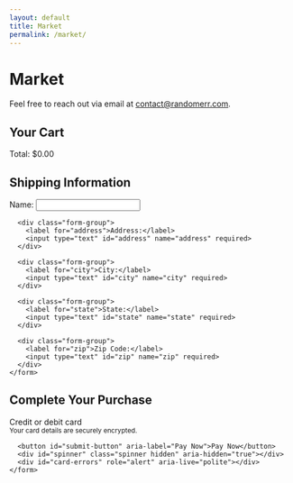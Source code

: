 ```yaml
---
layout: default
title: Market
permalink: /market/
---
```


# Market

Feel free to reach out via email at [contact@randomerr.com](mailto:contact@randomerr.com).

<title>Secure Checkout</title>
<link rel="stylesheet" href="{{ site.baseurl }}/assets/css/checkout.css">
<main class="checkout-container">
  <section id="cart-summary">
    <h2>Your Cart</h2>
    <div id="cart-items">
      <!-- Cart items will be dynamically populated here -->
    </div>
    <div class="checkout-summary">
      <div id="cart-total">Total: $0.00</div>
    </div>
  </section>

  <section id="shipping-info">
    <h2>Shipping Information</h2>
    <form id="shipping-form">
      <div class="form-group">
        <label for="name">Name:</label>
        <input type="text" id="name" name="name" required>
      </div>

      <div class="form-group">
        <label for="address">Address:</label>
        <input type="text" id="address" name="address" required>
      </div>

      <div class="form-group">
        <label for="city">City:</label>
        <input type="text" id="city" name="city" required>
      </div>

      <div class="form-group">
        <label for="state">State:</label>
        <input type="text" id="state" name="state" required>
      </div>

      <div class="form-group">
        <label for="zip">Zip Code:</label>
        <input type="text" id="zip" name="zip" required>
      </div>
    </form>
  </section>

  <section class="payment-container">
    <h2>Complete Your Purchase</h2>
    <form id="payment-form" aria-label="Payment Form">
      <label for="card-element" class="form-label">Credit or debit card</label>
      <div id="card-element" class="card-input"></div>
      <small id="card-help" class="form-text">Your card details are securely encrypted.</small>

      <button id="submit-button" aria-label="Pay Now">Pay Now</button>
      <div id="spinner" class="spinner hidden" aria-hidden="true"></div>
      <div id="card-errors" role="alert" aria-live="polite"></div>
    </form>
  </section>
</main>

<script src="https://js.stripe.com/v3/"></script>
<script src="{{ site.baseurl }}/server/stripe_checkout.js"></script>
<script src="{{ site.baseurl }}/server/server.js"></script>
<script src="{{ site.baseurl }}/assets/js/checkout.js">
